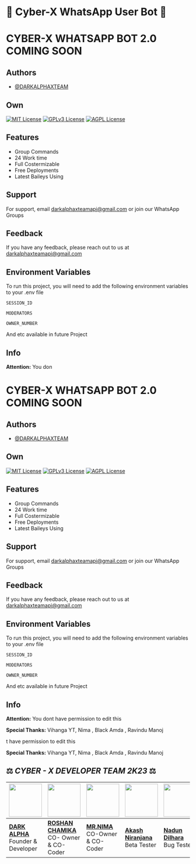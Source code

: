 # **👹 Cyber-X WhatsApp User Bot 👹**


# CYBER-X WHATSAPP BOT 2.0 COMING SOON



## Authors

- [@DARKALPHAXTEAM](https://www.github.com/darkalphaxteam)


## Own

[![MIT License](https://img.shields.io/badge/License-MIT-green.svg)](https://choosealicense.com/licenses/mit/)
[![GPLv3 License](https://img.shields.io/badge/License-GPL%20v3-yellow.svg)](https://opensource.org/licenses/)
[![AGPL License](https://img.shields.io/badge/license-AGPL-blue.svg)](http://www.gnu.org/licenses/agpl-3.0)








## Features

- Group Commands
- 24 Work time
- Full Costermizable
- Free Deployments
- Latest Baileys Using


## Support

For support, email darkalphaxteamapi@gmail.com or join our WhatsApp Groups 


## Feedback

If you have any feedback, please reach out to us at darkalphaxteamapi@gmail.com


## Environment Variables

To run this project, you will need to add the following environment variables to your .env file

`SESSION_ID`

`MODERATORS`

`OWNER_NUMBER`

And etc available in future Project

## Info

**Attention:** You don
# CYBER-X WHATSAPP BOT 2.0 COMING SOON



## Authors

- [@DARKALPHAXTEAM](https://www.github.com/darkalphaxteam)


## Own

[![MIT License](https://img.shields.io/badge/License-MIT-green.svg)](https://choosealicense.com/licenses/mit/)
[![GPLv3 License](https://img.shields.io/badge/License-GPL%20v3-yellow.svg)](https://opensource.org/licenses/)
[![AGPL License](https://img.shields.io/badge/license-AGPL-blue.svg)](http://www.gnu.org/licenses/agpl-3.0)








## Features

- Group Commands
- 24 Work time
- Full Costermizable
- Free Deployments
- Latest Baileys Using


## Support

For support, email darkalphaxteamapi@gmail.com or join our WhatsApp Groups 


## Feedback

If you have any feedback, please reach out to us at darkalphaxteamapi@gmail.com


## Environment Variables

To run this project, you will need to add the following environment variables to your .env file

`SESSION_ID`

`MODERATORS`

`OWNER_NUMBER`

And etc available in future Project

## Info

**Attention:** You dont have permission to edit this

**Special Thanks:** Vihanga YT, Nima , Black Amda , Ravindu Manoj

t have permission to edit this

**Special Thanks:** Vihanga YT, Nima , Black Amda , Ravindu Manoj


## ⚖️  *CYBER - X DEVELOPER TEAM* *2K23*  ⚖️

| <a href="https://github.com/darkalphaxteam"><img src="https://telegra.ph/file/c670792adfe0d44dc5a99.jpg" width=90 height=90></a> | <a href="https://github.com/chamiofficial"><img src="https://telegra.ph/file/d81e589b841d6fd5d05a1.jpg" width=90 height=90></a> | <a href="https://github.com/DarkMakerofc"><img src="https://telegra.ph/file/819659c83ab8438084234.jpg" width=90 height=90></a> | <a href="https://github.com/Niranjana45"><img src="https://telegra.ph/file/a7e379be9415cdf16c9df.jpg" width=90 height=90></a> | <a href="https://github.com/nandundilhara"><img src="https://telegra.ph/file/213c1d599c5c3a61a7bed.jpg" width=90 height=90></a> | <a href="https://github.com/Tharushaa2004"><img src="https://telegra.ph/file/976651bc865695c128228.jpg" width=90 height=90></a> |
|---|---|---|---|---|---|
| **[DARK ALPHA](https://github.com/darkalphaxteam/)**</br>Founder & Developer</br> | **[ROSHAN CHAMIKA](https://github.com/chamiofficial)**</br>CO- Owner & CO-Coder</br> | **[MR.NIMA](https://github.com/DarkMakerofc)**</br> CO-Owner & CO-Coder</br> | **[Akash Niranjana](https://github.com/Niranjana45)**</br> Beta Tester | **[Nadun Dilhara](https://github.com/nandundilhara)**</br> Bug Tester | **[Tharusha Suwahas](https://github.com/Tharushaa2004)**</br> Bug Tester |
